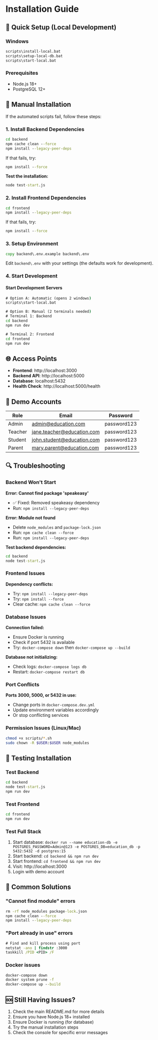 # Installation Guide

## 🚀 Quick Setup (Local Development)

### Windows
```cmd
scripts\install-local.bat
scripts\setup-local-db.bat
scripts\start-local.bat
```

### Prerequisites
- Node.js 18+
- PostgreSQL 12+

## 🔧 Manual Installation

If the automated scripts fail, follow these steps:

### 1. Install Backend Dependencies

```cmd
cd backend
npm cache clean --force
npm install --legacy-peer-deps
```

If that fails, try:
```cmd
npm install --force
```

**Test the installation:**
```cmd
node test-start.js
```

### 2. Install Frontend Dependencies

```cmd
cd frontend
npm install --legacy-peer-deps
```

If that fails, try:
```cmd
npm install --force
```

### 3. Setup Environment

```cmd
copy backend\.env.example backend\.env
```

Edit `backend\.env` with your settings (the defaults work for development).

### 4. Start Development

#### Start Development Servers
```cmd
# Option A: Automatic (opens 2 windows)
scripts\start-local.bat

# Option B: Manual (2 terminals needed)
# Terminal 1: Backend
cd backend
npm run dev

# Terminal 2: Frontend  
cd frontend
npm run dev
```

## 🌐 Access Points

- **Frontend**: http://localhost:3000
- **Backend API**: http://localhost:5000
- **Database**: localhost:5432
- **Health Check**: http://localhost:5000/health

## 👤 Demo Accounts

| Role | Email | Password |
|------|-------|----------|
| Admin | admin@education.com | password123 |
| Teacher | jane.teacher@education.com | password123 |
| Student | john.student@education.com | password123 |
| Parent | mary.parent@education.com | password123 |

## 🔍 Troubleshooting

### Backend Won't Start

**Error: Cannot find package 'speakeasy'**
- ✅ Fixed: Removed speakeasy dependency
- Run: `npm install --legacy-peer-deps`

**Error: Module not found**
- Delete `node_modules` and `package-lock.json`
- Run: `npm cache clean --force`
- Run: `npm install --legacy-peer-deps`

**Test backend dependencies:**
```cmd
cd backend
node test-start.js
```

### Frontend Issues

**Dependency conflicts:**
- Try: `npm install --legacy-peer-deps`
- Try: `npm install --force`
- Clear cache: `npm cache clean --force`

### Database Issues

**Connection failed:**
- Ensure Docker is running
- Check if port 5432 is available
- Try: `docker-compose down` then `docker-compose up --build`

**Database not initializing:**
- Check logs: `docker-compose logs db`
- Restart: `docker-compose restart db`

### Port Conflicts

**Ports 3000, 5000, or 5432 in use:**
- Change ports in `docker-compose.dev.yml`
- Update environment variables accordingly
- Or stop conflicting services

### Permission Issues (Linux/Mac)

```bash
chmod +x scripts/*.sh
sudo chown -R $USER:$USER node_modules
```

## 🧪 Testing Installation

### Test Backend
```cmd
cd backend
node test-start.js
npm run dev
```

### Test Frontend
```cmd
cd frontend
npm run dev
```

### Test Full Stack
1. Start database: `docker run --name education-db -e POSTGRES_PASSWORD=Admin@123 -e POSTGRES_DB=education_db -p 5432:5432 -d postgres:15`
2. Start backend: `cd backend && npm run dev`
3. Start frontend: `cd frontend && npm run dev`
4. Visit: http://localhost:3000
5. Login with demo account

## 📝 Common Solutions

### "Cannot find module" errors
```cmd
rm -rf node_modules package-lock.json
npm cache clean --force
npm install --legacy-peer-deps
```

### "Port already in use" errors
```cmd
# Find and kill process using port
netstat -ano | findstr :3000
taskkill /PID <PID> /F
```

### Docker issues
```cmd
docker-compose down
docker system prune -f
docker-compose up --build
```

## 🆘 Still Having Issues?

1. Check the main README.md for more details
2. Ensure you have Node.js 18+ installed
3. Ensure Docker is running (for database)
4. Try the manual installation steps
5. Check the console for specific error messages
